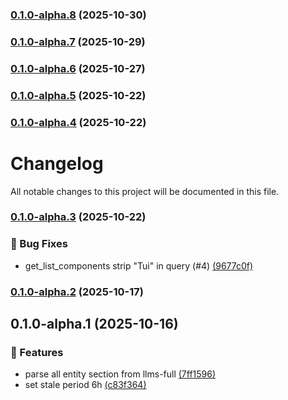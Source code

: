 ### [0.1.0-alpha.8](https://github.com/taiga-family/taiga-ui-mcp/compare/v0.1.0-alpha.7...v0.1.0-alpha.8) (2025-10-30)

### [0.1.0-alpha.7](https://github.com/taiga-family/taiga-ui-mcp/compare/v0.1.0-alpha.6...v0.1.0-alpha.7) (2025-10-29)

### [0.1.0-alpha.6](https://github.com/taiga-family/taiga-ui-mcp/compare/v0.1.0-alpha.5...v0.1.0-alpha.6) (2025-10-27)

### [0.1.0-alpha.5](https://github.com/taiga-family/taiga-ui-mcp/compare/v0.1.0-alpha.4...v0.1.0-alpha.5) (2025-10-22)

### [0.1.0-alpha.4](https://github.com/taiga-family/taiga-ui-mcp/compare/v0.1.0-alpha.3...v0.1.0-alpha.4) (2025-10-22)

# Changelog

All notable changes to this project will be documented in this file.

### [0.1.0-alpha.3](https://github.com/taiga-family/taiga-ui-mcp/compare/v0.1.0-alpha.2...v0.1.0-alpha.3) (2025-10-22)

### 🐞 Bug Fixes

- get_list_components strip "Tui" in query (#4)
  [(9677c0f)](https://github.com/taiga-family/taiga-ui-mcp/commit/9677c0f84ddd624d8dd4728eb52ea462b2f9c8de)

### [0.1.0-alpha.2](https://github.com/taiga-family/taiga-ui-mcp/compare/v0.1.0-alpha.1...v0.1.0-alpha.2) (2025-10-17)

## 0.1.0-alpha.1 (2025-10-16)

### 🚀 Features

- parse all entity section from llms-full
  [(7ff1596)](https://github.com/taiga-family/taiga-ui-mcp/commit/7ff15963c8e4f776e35976229a72778c51571274)
- set stale period 6h
  [(c83f364)](https://github.com/taiga-family/taiga-ui-mcp/commit/c83f3641556529633550bc741d825608580eba46)
